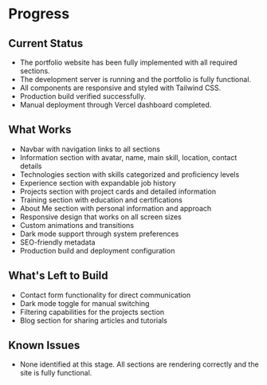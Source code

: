 # Progress

## Current Status

- The portfolio website has been fully implemented with all required sections.
- The development server is running and the portfolio is fully functional.
- All components are responsive and styled with Tailwind CSS.
- Production build verified successfully.
- Manual deployment through Vercel dashboard completed.

## What Works

- Navbar with navigation links to all sections
- Information section with avatar, name, main skill, location, contact details
- Technologies section with skills categorized and proficiency levels
- Experience section with expandable job history
- Projects section with project cards and detailed information
- Training section with education and certifications
- About Me section with personal information and approach
- Responsive design that works on all screen sizes
- Custom animations and transitions
- Dark mode support through system preferences
- SEO-friendly metadata
- Production build and deployment configuration

## What's Left to Build

- Contact form functionality for direct communication
- Dark mode toggle for manual switching
- Filtering capabilities for the projects section
- Blog section for sharing articles and tutorials

## Known Issues

- None identified at this stage. All sections are rendering correctly and the site is fully functional.
